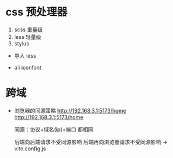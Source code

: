 # css 预处理器
1. scss 重量级
2. less 轻量级
3. stylus

- 导入 less


- ali iconfont


# 跨域
- 浏览器的同源策略
    http://192.168.3.1:5173/home
     http://192.168.3.1:5173/home
   
    同源：协议+域名(ip)+端口 都相同
    
    后端向后端请求不受同源影响
    后端再向浏览器请求不受同源影响 -> vite.config.js

